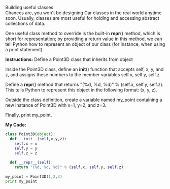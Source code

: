 Building useful classes<br>
Chances are, you won't be designing Car classes in the real world anytime soon. Usually, classes are most useful for holding and accessing abstract collections of data.

One useful class method to override is the built-in __repr__() method, which is short for representation; by providing a return value in this method, we can tell Python how to represent an object of our class (for instance, when using a print statement).

**Instructions:**
Define a Point3D class that inherits from object

Inside the Point3D class, define an __init__() function that accepts self, x, y, and z, and assigns these numbers to the member variables self.x, self.y, self.z

Define a __repr__() method that returns "(%d, %d, %d)" % (self.x, self.y, self.z). This tells Python to represent this object in the following format: (x, y, z).

Outside the class definition, create a variable named my_point containing a new instance of Point3D with x=1, y=2, and z=3.

Finally, print my_point.

**My Code:**
```python
class Point3D(object):
  def __init__(self,x,y,z):
    self.x = x
    self.y = y
    self.z = z
  
  def __repr__(self):
    return "(%d, %d, %d)" % (self.x, self.y, self.z)
  
my_point = Point3D(1,2,3)
print my_point
```
